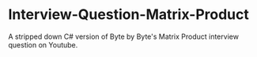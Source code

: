 # Interview-Question-Matrix-Product
A stripped down C# version of Byte by Byte's Matrix Product interview question on Youtube.
